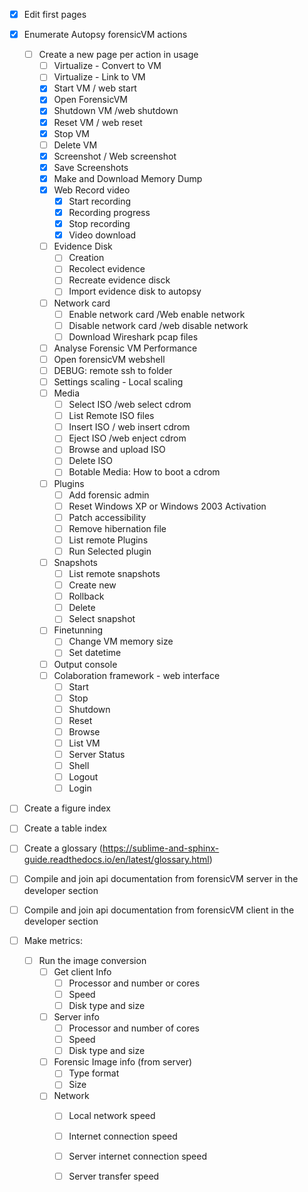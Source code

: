 - [x] Edit first pages
- [x] Enumerate Autopsy forensicVM actions
   - [ ] Create a new page per action in usage
      - [ ] Virtualize - Convert to VM
      - [ ] Virtualize - Link to VM
      - [x] Start VM / web start
      - [x] Open ForensicVM
      - [x] Shutdown VM /web shutdown
      - [x] Reset VM / web reset
      - [x] Stop VM
      - [ ] Delete VM
      - [x] Screenshot / Web screenshot
      - [x] Save Screenshots
      - [x] Make and Download Memory Dump
      - [x] Web Record video
         - [x] Start recording
         - [x] Recording progress
         - [x] Stop recording
         - [x] Video download
      - [ ] Evidence Disk
         - [ ] Creation
         - [ ] Recolect evidence
         - [ ] Recreate evidence disck
         - [ ] Import evidence disk to autopsy
      - [ ] Network card
         - [ ] Enable network card /Web enable network
         - [ ] Disable network card /web disable network
         - [ ] Download Wireshark pcap files
      - [ ] Analyse Forensic VM Performance
      - [ ] Open forensicVM webshell
      - [ ] DEBUG: remote ssh to folder
      - [ ] Settings scaling - Local scaling
      - [ ] Media
         - [ ] Select ISO /web select cdrom
         - [ ] List Remote ISO files
         - [ ] Insert ISO / web insert cdrom
         - [ ] Eject ISO /web enject cdrom
         - [ ] Browse and upload ISO
         - [ ] Delete ISO
         - [ ] Botable Media: How to boot a cdrom
      - [ ] Plugins
        - [ ] Add forensic admin
        - [ ] Reset Windows XP or Windows 2003 Activation
        - [ ] Patch accessibility
        - [ ] Remove hibernation file
        - [ ] List remote Plugins
        - [ ] Run Selected plugin
      - [ ] Snapshots
         - [ ] List remote snapshots
         - [ ] Create new
         - [ ] Rollback
         - [ ] Delete
         - [ ] Select snapshot
      - [ ] Finetunning
         - [ ] Change VM memory size
         - [ ] Set datetime
      - [ ] Output console
      - [ ] Colaboration framework - web interface
         - [ ] Start
         - [ ] Stop
         - [ ] Shutdown
         - [ ] Reset
         - [ ] Browse
         - [ ] List VM
         - [ ] Server Status
         - [ ] Shell
         - [ ] Logout
         - [ ] Login
- [ ] Create a figure index
- [ ] Create a table index
- [ ] Create a glossary (https://sublime-and-sphinx-guide.readthedocs.io/en/latest/glossary.html)
- [ ] Compile and join api documentation from forensicVM server in the developer section
- [ ] Compile and join api documentation from forensicVM client in the developer section


- [ ] Make metrics:
   - [ ] Run the image conversion
      - [ ] Get client Info
         - [ ] Processor and number or cores
         - [ ] Speed
         - [ ] Disk type and size
      - [ ] Server info
         - [ ] Processor and number of cores
         - [ ] Speed
         - [ ] Disk type and size
      - [ ] Forensic Image info (from server)
         - [ ] Type format
         - [ ] Size
      - [ ] Network
         - [ ] Local network speed
         - [ ] Internet connection speed
         - [ ] Server internet connection speed
         - [ ] Server transfer speed


   
